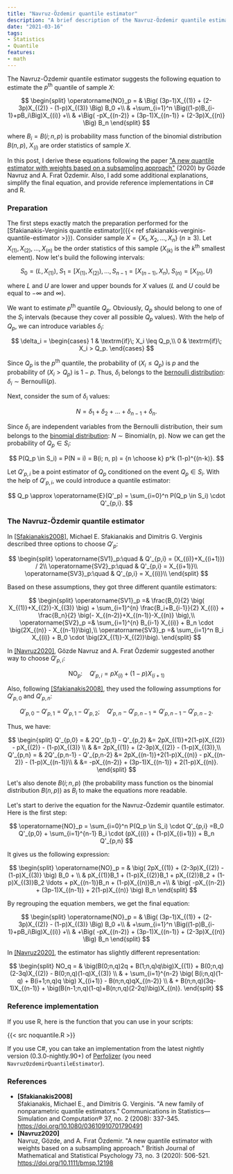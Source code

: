 ```yaml
---
title: "Navruz-Özdemir quantile estimator"
description: "A brief description of the Navruz-Özdemir quantile estimator"
date: "2021-03-16"
tags:
- Statistics
- Quantile
features:
- math
---
```


The Navruz-Özdemir quantile estimator
  suggests the following equation to estimate the $p^\textrm{th}$ quantile of sample $X$:

$$
\begin{split}
\operatorname{NO}_p =
& \Big( (3p-1)X_{(1)} + (2-3p)X_{(2)} - (1-p)X_{(3)} \Big) B_0 +\\
& +\sum_{i=1}^n \Big((1-p)B_{i-1}+pB_i\Big)X_{(i)} +\\
& +\Big( -pX_{(n-2)} + (3p-1)X_{(n-1)} + (2-3p)X_{(n)} \Big) B_n
\end{split}
$$

where $B_i = B(i; n, p)$ is probability mass function of the binomial distribution $B(n, p)$,
  $X_{(i)}$ are order statistics of sample $X$.

In this post, I derive these equations following the paper
  ["A new quantile estimator with weights based on a subsampling approach"](https://doi.org/10.1111/bmsp.12198) (2020)
  by Gözde Navruz and A. Fırat Özdemir.
Also, I add some additional explanations,
  simplify the final equation,
  and provide reference implementations in C# and R.

<!--more-->

### Preparation

The first steps exactly match the preparation performed for the
  [Sfakianakis-Verginis quantile estimator]({{< ref sfakianakis-verginis-quantile-estimator >}}).
Consider sample $X = \{ X_1, X_2, \ldots, X_n \}$ ($n \geq 3$).
Let $X_{(1)}, X_{(2)}, \ldots, X_{(n)}$ be the order statistics of this sample
  ($X_{(k)}$ is the $k^\textrm{th}$ smallest element).
Now let's build the following intervals:

$$
S_0 = \big(L, X_{(1)} \big),\;
S_1 = \big[X_{(1)}, X_{(2)} \big),
\ldots,
S_{n-1} = \big[X_{(n-1)},X_{n} \big),\;
S_{(n)} = \big[X_{(n)}, U \big)
$$

where $L$ and $U$ are lower and upper bounds for $X$ values ($L$ and $U$ could be equal to $-\infty$ and $\infty$).

We want to estimate $p^\textrm{th}$ quantile $Q_p$.
Obviously, $Q_p$ should belong to one of the $S_i$ intervals (because they cover all possible $Q_p$ values).
With the help of $Q_p$, we can introduce variables $\delta_i$:

$$
\delta_i =
\begin{cases}
  1 & \textrm{if}\; X_i \leq Q_p,\\
  0 & \textrm{if}\; X_i > Q_p.
\end{cases}
$$

Since $Q_p$ is the $p^\textrm{th}$ quantile,
  the probability of $(X_i \leq Q_p)$ is $p$ and
  the probability of $(X_i > Q_p)$ is $1-p$.
Thus, $\delta_i$ belongs to the [bernoulli distribution](https://en.wikipedia.org/wiki/Bernoulli_distribution):
  $\delta_i \sim \textrm{Bernoulli}(p)$.

Next, consider the sum of $\delta_i$ values:

$$
N = \delta_1 + \delta_2 + \ldots + \delta_{n-1} + \delta_n.
$$

Since $\delta_i$ are independent variables from the Bernoulli distribution,
  their sum belongs to the [binomial distribution](https://en.wikipedia.org/wiki/Binomial_distribution):
  $N \sim \textrm{Binomial(n, p)}$.
Now we can get the probability of $Q_p \in S_i$:

$$
P(Q_p \in S_i) = P(N = i) = B(i; n, p) = {n \choose k} p^k (1-p)^{(n-k)}.
$$

Let $Q'_{p,i}$ be a point estimator of $Q_p$ conditioned on the event $Q_p \in S_i$.
With the help of $Q'_{p,i}$, we could introduce a quantile estimator:

$$
Q_p \approx \operatorname{E}(Q'_p) = \sum_{i=0}^n P(Q_p \in S_i) \cdot Q'_{p,i}.
$$

### The Navruz-Özdemir quantile estimator

In [[Sfakianakis2008]](#Sfakianakis2008), Michael E. Sfakianakis and Dimitris G. Verginis described
  three options to choose $Q'_p$:

$$
\begin{split}
\operatorname{SV1}_p:\quad & Q'_{p,i} = (X_{(i)}+X_{(i+1)}) / 2\\
\operatorname{SV2}_p:\quad & Q'_{p,i} = X_{(i+1)}\\
\operatorname{SV3}_p:\quad & Q'_{p,i} = X_{(i)}\\
\end{split}
$$

Based on these assumptions, they got three different quantile estimators:

$$
\begin{split}
\operatorname{SV1}_p =&
\frac{B_0}{2} \big( X_{(1)}+X_{(2)}-X_{(3)} \big) +
\sum_{i=1}^{n} \frac{B_i+B_{i-1}}{2} X_{(i)} +
\frac{B_n}{2} \big(- X_{(n-2)}+X_{(n-1)}-X_{(n)} \big),\\
\operatorname{SV2}_p =& \sum_{i=1}^{n} B_{i-1} X_{(i)} + B_n \cdot \big(2X_{(n)} - X_{(n-1)}\big),\\
\operatorname{SV3}_p =& \sum_{i=1}^n B_i X_{(i)} + B_0 \cdot \big(2X_{(1)}-X_{(2)}\big).
\end{split}
$$

In [[Navruz2020]](#Navruz2020), Gözde Navruz and A. Fırat Özdemir suggested another way to choose $Q'_{p,i}$:

$$
\operatorname{NO}_p:\quad Q'_{p,i} = pX_{(i)} + (1-p) X_{(i+1)}
$$

Also, following [[Sfakianakis2008]](#Sfakianakis2008),
  they used the following assumptions for $Q'_{p,0}$ and $Q'_{p,n}$:

$$
Q'_{p,0}-Q'_{p,1} = Q'_{p,1} - Q'_{p,2}; \quad Q'_{p,n} - Q'_{p,n-1} = Q'_{p,n-1}-Q'_{p,n-2}.
$$

Thus, we have:

$$
\begin{split}
Q'_{p,0} = & 2Q'_{p,1} - Q'_{p,2}
&= 2pX_{(1)}+2(1-p)X_{(2)} - pX_{(2)} - (1-p)X_{(3)} \\
& &= 2pX_{(1)} + (2-3p)X_{(2)} - (1-p)X_{(3)},\\
Q'_{p,n} = & 2Q'_{p,n-1} - Q'_{p,n-2}
&= 2pX_{(n-1)}+2(1-p)X_{(n)} - pX_{(n-2)} - (1-p)X_{(n-1)}\\
& &= -pX_{(n-2)} + (3p-1)X_{(n-1)} + 2(1-p)X_{(n)}.
\end{split}
$$

Let's also denote $B(i; n, p)$ (the probability mass function os the binomial distribution $B(n, p)$) as $B_i$ to
  make the equations more readable.

Let's start to derive the equation for the Navruz-Özdemir quantile estimator.
Here is the first step:

$$
\operatorname{NO}_p =
\sum_{i=0}^n P(Q_p \in S_i) \cdot Q'_{p,i}
=B_0 Q'_{p,0} + 
\sum_{i=1}^{n-1} B_i \cdot (pX_{(i)} + (1-p)X_{(i+1)}) +
B_n Q'_{p,n}
$$

It gives us the following expression:

$$
\begin{split}
\operatorname{NO}_p = &
\big( 2pX_{(1)} + (2-3p)X_{(2)} - (1-p)X_{(3)} \big) B_0 + \\
& pX_{(1)}B_1 + (1-p)X_{(2)}B_1 + pX_{(2)}B_2 + (1-p)X_{(3)}B_2 \ldots + pX_{(n-1)}B_n + (1-p)X_{(n)}B_n +\\
& \big( -pX_{(n-2)} + (3p-1)X_{(n-1)} + 2(1-p)X_{(n)} \big) B_n
\end{split}
$$

By regrouping the equation members, we get the final equation:

$$
\begin{split}
\operatorname{NO}_p =
& \Big( (3p-1)X_{(1)} + (2-3p)X_{(2)} - (1-p)X_{(3)} \Big) B_0 +\\
& +\sum_{i=1}^n \Big((1-p)B_{i-1}+pB_i\Big)X_{(i)} +\\
& +\Big( -pX_{(n-2)} + (3p-1)X_{(n-1)} + (2-3p)X_{(n)} \Big) B_n
\end{split}
$$

In [[Navruz2020]](#Navruz2020), the estimator has slightly different representation:

$$
\begin{split}
NO_q = &
  \big(B(0;n,q)2q + B(1;n,q)q\big)X_{(1)} +
  B(0;n,q)(2-3q)X_{(2)} -
  B(0;n,q)(1-q)X_{(3)} \\
  & + \sum_{i=1}^{n-2} \big( B(i;n,q)(1-q) + B(i+1;n,q)q \big) X_{(i+1)} -
  B(n;n,q)qX_{(n-2)} \\
  & + B(n;n,q)(3q-1)X_{(n-1)} +
  \big(B(n-1;n,q)(1-q)+B(n;n,q)(2-2q)\big)X_{(n)}.
\end{split}
$$

### Reference implementation

If you use R, here is the function that you can use in your scripts:

{{< src noquantile.R >}}

If you use C#, you can take an implementation from
  the latest nightly version (0.3.0-nightly.90+) of [Perfolizer](https://github.com/AndreyAkinshin/perfolizer)
  (you need `NavruzOzdemirQuantileEstimator`).

### References

* <b id="Sfakianakis2008">[Sfakianakis2008]</b>  
  Sfakianakis, Michael E., and Dimitris G. Verginis. "A new family of nonparametric quantile estimators."
  Communications in Statistics—Simulation and Computation® 37, no. 2 (2008): 337-345.  
  https://doi.org/10.1080/03610910701790491
* <b id="Navruz2020">[Navruz2020]</b>  
  Navruz, Gözde, and A. Fırat Özdemir. "A new quantile estimator with weights based on a subsampling approach."
  British Journal of Mathematical and Statistical Psychology 73, no. 3 (2020): 506-521.  
  https://doi.org/10.1111/bmsp.12198